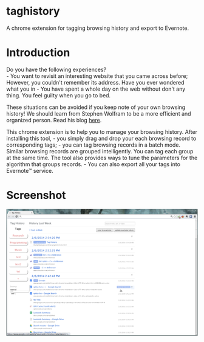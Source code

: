 taghistory
==========

A chrome extension for tagging browsing history and export to Evernote. 

Introduction
===========
Do you have the following experiences?  
    - You want to revisit an interesting website that you came across before;
       However, you couldn't remember its address.  Have you ever wondered what
       you in
    - You have spent a whole day on the web without don't any thing. You feel guilty when you go to bed.

These situations can be avoided if you keep note of your own browsing history!
We should learn from Stephen Wolfram to be a more efficient and organized
person. Read his blog [here](http://blog.stephenwolfram.com/2012/03/the-personal-analytics-of-my-life/).

This chrome extension is to help you to manage your browsing history. After installing this tool, 
    - you simply drag and drop your each browsing record to corresponding tags;
    - you can tag browsing records in a batch mode. Similar browsing records are grouped
      intelligently. You can tag each group at the same time. The tool also
      provides ways to tune the parameters for the algorithm that groups
      records.
    - You can also export all your tags into Evernote™ service.

Screenshot
===========
![Image](./doc/tag-history-screenshot-1.png)
